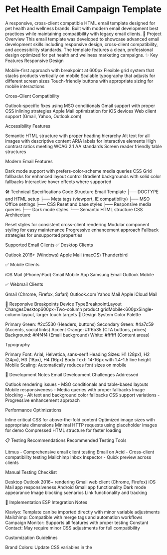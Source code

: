 # Pet Health Email Campaign Template
A responsive, cross-client compatible HTML email template designed for pet health and wellness brands. Built with modern email development best practices while maintaining compatibility with legacy email clients.
🎯 Project Overview
This email template was developed to showcase advanced email development skills including responsive design, cross-client compatibility, and accessibility standards. The template features a clean, professional design optimized for pet health and wellness marketing campaigns.
✨ Key Features
Responsive Design

Mobile-first approach with breakpoint at 600px
Flexible grid system that stacks products vertically on mobile
Scalable typography that adjusts for different screen sizes
Touch-friendly buttons with appropriate sizing for mobile interactions

Cross-Client Compatibility

Outlook-specific fixes using MSO conditionals
Gmail support with proper CSS inlining strategies
Apple Mail optimization for iOS devices
Web client support (Gmail, Yahoo, Outlook.com)

Accessibility Features

Semantic HTML structure with proper heading hierarchy
Alt text for all images with descriptive content
ARIA labels for interactive elements
High contrast ratios meeting WCAG 2.1 AA standards
Screen reader friendly table structures

Modern Email Features

Dark mode support with prefers-color-scheme media queries
CSS Grid fallbacks for enhanced layout control
Gradient backgrounds with solid color fallbacks
Interactive hover effects where supported

🛠 Technical Specifications
Code Structure
Email Template
├── DOCTYPE and HTML setup
├── Meta tags (viewport, IE compatibility)
├── MSO Office settings
├── CSS Reset and base styles
├── Responsive media queries
├── Dark mode styles
└── Semantic HTML structure
CSS Architecture

Reset styles for consistent cross-client rendering
Modular component styling for easy maintenance
Progressive enhancement approach
Fallback strategies for unsupported properties

Supported Email Clients
✅ Desktop Clients

Outlook 2016+ (Windows)
Apple Mail (macOS)
Thunderbird

✅ Mobile Clients

iOS Mail (iPhone/iPad)
Gmail Mobile App
Samsung Email
Outlook Mobile

✅ Webmail Clients

Gmail (Chrome, Firefox, Safari)
Outlook.com
Yahoo Mail
Apple iCloud Mail

📱 Responsive Breakpoints
Device TypeBreakpointLayout ChangesDesktop600px+Two-column product gridMobile<600pxSingle-column layout, larger touch targets
🎨 Design System
Color Palette

Primary Green: #2c5530 (Headers, buttons)
Secondary Green: #4a7c59 (Accents, social links)
Accent Orange: #ff6b35 (CTA buttons, prices)
Background: #f4f4f4 (Email background)
White: #ffffff (Content areas)

Typography

Primary Font: Arial, Helvetica, sans-serif
Heading Sizes: H1 (28px), H2 (24px), H3 (18px), H4 (16px)
Body Text: 14-16px with 1.4-1.5 line height
Mobile Scaling: Automatically reduces font sizes on mobile

🔧 Development Notes
Email Development Challenges Addressed

Outlook rendering issues - MSO conditionals and table-based layouts
Mobile responsiveness - Media queries with proper fallbacks
Image blocking - Alt text and background color fallbacks
CSS support variations - Progressive enhancement approach

Performance Optimizations

Inline critical CSS for above-the-fold content
Optimized image sizes with appropriate dimensions
Minimal HTTP requests using placeholder images for demo
Compressed HTML structure for faster loading

📋 Testing Recommendations
Recommended Testing Tools

Litmus - Comprehensive email client testing
Email on Acid - Cross-client compatibility testing
Mailchimp Inbox Inspector - Quick preview across clients

Manual Testing Checklist

 Desktop Outlook 2016+ rendering
 Gmail web client (Chrome, Firefox)
 iOS Mail app responsiveness
 Android Gmail app functionality
 Dark mode appearance
 Image blocking scenarios
 Link functionality and tracking

🚀 Implementation
ESP Integration Notes

Klaviyo: Template can be imported directly with minor variable adjustments
Mailchimp: Compatible with merge tags and automation workflows
Campaign Monitor: Supports all features with proper testing
Constant Contact: May require minor CSS adjustments for full compatibility

Customization Guidelines

Brand Colors: Update CSS variables in the <style> section
Logo Integration: Replace placeholder image with brand logo
Content Blocks: Modular sections can be easily rearranged
CTA Buttons: Update href attributes and tracking parameters

📈 Performance Metrics
Email Deliverability Factors

Spam Score: Designed to maintain low spam scores
Image-to-Text Ratio: Balanced content for optimal deliverability
HTML Validation: Clean, valid HTML structure
File Size: Optimized for quick loading across all clients

🎓 Learning Objectives Demonstrated
This template showcases proficiency in:

Advanced HTML email development techniques
Responsive design principles for email
Cross-client compatibility strategies
Email accessibility best practices
Modern CSS features with proper fallbacks
Professional code organization and documentation

📞 Support
For questions about implementation or customization, the code is thoroughly commented and follows industry standard practices. Each section is clearly labeled and documented for easy modification.

Developed by: [Yussuf Bello]
Contact: [Dbello447@gmail.com]
Portfolio: [yussufbello.com]
Created: July 2025
Version: 1.0.0